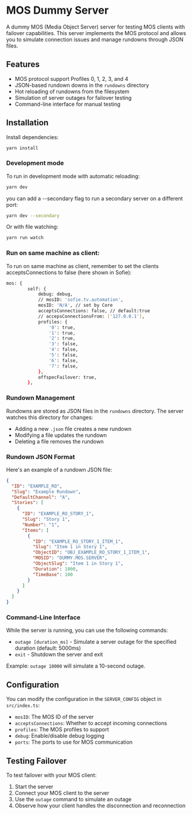 # MOS Dummy Server

A dummy MOS (Media Object Server) server for testing MOS clients with failover capabilities. This server implements the MOS protocol and allows you to simulate connection issues and manage rundowns through JSON files.

## Features

- MOS protocol support Profiles 0, 1, 2, 3, and 4
- JSON-based rundown downs in the `rundowns` directory
- Hot reloading of rundowns from the filesystem
- Simulation of server outages for failover testing
- Command-line interface for manual testing

## Installation
Install dependencies:

```bash
yarn install
```

### Development mode
To run in development mode with automatic reloading:

```bash
yarn dev
```

you can add a --secondary flag to run a secondary server on a different port:

```bash
yarn dev --secondary
```

Or with file watching:

```bash
yarn run watch
```

### Run on same machine as client:
To run on same machine as client, remember to set the clients acceptsConnections to false (here shown in Sofie):

```bash
mos: {
		self: {
			debug: debug,
			// mosID: 'sofie.tv.automation',
			mosID: 'N/A', // set by Core
			acceptsConnections: false, // default:true
			// accepsConnectionsFrom: ['127.0.0.1'],
			profiles: {
				'0': true,
				'1': true,
				'2': true,
				'3': false,
				'4': false,
				'5': false,
				'6': false,
				'7': false,
			},
			offspecFailover: true,
		},
```


### Rundown Management

Rundowns are stored as JSON files in the `rundowns` directory. The server watches this directory for changes:

- Adding a new `.json` file creates a new rundown
- Modifying a file updates the rundown
- Deleting a file removes the rundown

### Rundown JSON Format

Here's an example of a rundown JSON file:

```json
{
  "ID": "EXAMPLE_RO",
  "Slug": "Example Rundown",
  "DefaultChannel": "A",
  "Stories": [
    {
      "ID": "EXAMPLE_RO_STORY_1",
      "Slug": "Story 1",
      "Number": "1",
      "Items": [
        {
          "ID": "EXAMPLE_RO_STORY_1_ITEM_1",
          "Slug": "Item 1 in Story 1",
          "ObjectID": "OBJ_EXAMPLE_RO_STORY_1_ITEM_1",
          "MOSID": "DUMMY.MOS.SERVER",
          "ObjectSlug": "Item 1 in Story 1",
          "Duration": 1000,
          "TimeBase": 100
        }
      ]
    }
  ]
}
```

### Command-Line Interface

While the server is running, you can use the following commands:

- `outage [duration_ms]` - Simulate a server outage for the specified duration (default: 5000ms)
- `exit` - Shutdown the server and exit

Example: `outage 10000` will simulate a 10-second outage.

## Configuration

You can modify the configuration in the `SERVER_CONFIG` object in `src/index.ts`:

- `mosID`: The MOS ID of the server
- `acceptsConnections`: Whether to accept incoming connections
- `profiles`: The MOS profiles to support
- `debug`: Enable/disable debug logging
- `ports`: The ports to use for MOS communication

## Testing Failover

To test failover with your MOS client:

1. Start the server
2. Connect your MOS client to the server
3. Use the `outage` command to simulate an outage
4. Observe how your client handles the disconnection and reconnection

